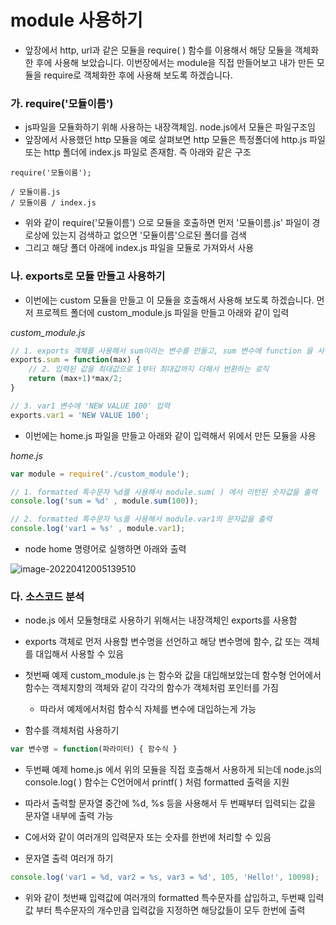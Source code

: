 # module 사용하기

- 앞장에서 http, url과 같은 모듈을 require( ) 함수를 이용해서 해당 모듈을 객체화 한 후에 사용해 보았습니다. 이번장에서는 module을 직접 만들어보고 내가 만든 모듈을 require로 객체화한 후에 사용해 보도록 하겠습니다.





### 가. require('모듈이름')

- js파일을 모듈화하기 위해 사용하는 내장객체임. node.js에서 모듈은 파일구조임
- 앞장에서 사용했던 http 모듈을 예로 살펴보면 http 모듈은 특정폴더에 http.js 파일 또는 http 폴더에 index.js 파일로 존재함. 즉 아래와 같은 구조

```text
require('모듈이름');

/ 모듈이름.js
/ 모듈이름 / index.js
```

- 위와 같이 require('모듈이름') 으로 모듈을 호출하면 먼저 '모듈이름.js' 파일이 경로상에 있는지 검색하고 없으면 '모듈이름'으로된 폴더를 검색
- 그리고 해당 폴더 아래에 index.js 파일을 모듈로 가져와서 사용





### 나. exports로 모듈 만들고 사용하기

- 이번에는 custom 모듈을 만들고 이 모듈을 호출해서 사용해 보도록 하겠습니다. 먼저 프로젝트 폴더에 custom_module.js 파일을 만들고 아래와 같이 입력



*custom_module.js*

```js
// 1. exports 객체를 사용해서 sum이라는 변수를 만들고, sum 변수에 function 을 사용해서 하나의 파라미터를 가진 함수식을 대입
exports.sum = function(max) {
    // 2. 입력된 값을 최대값으로 1부터 최대값까지 더해서 반환하는 로직
    return (max+1)*max/2;
}

// 3. var1 변수에 'NEW VALUE 100' 입력
exports.var1 = 'NEW VALUE 100';
```



- 이번에는 home.js 파일을 만들고 아래와 같이 입력해서 위에서 만든 모듈을 사용



*home.js*

```js
var module = require('./custom_module');

// 1. formatted 특수문자 %d를 사용해서 module.sum( ) 에서 리턴된 숫자값을 출력
console.log('sum = %d' , module.sum(100));

// 2. formatted 특수문자 %s를 사용해서 module.var1의 문자값을 출력
console.log('var1 = %s' , module.var1);
```



- node home 명령어로 실행하면 아래와 출력

![image-20220412005139510](C:\Users\tnals\TIL\node.js\capture\image-20220412005139510.png)





### 다. 소스코드 분석

- node.js 에서 모듈형태로 사용하기 위해서는 내장객체인 exports를 사용함
- exports 객체로 먼저 사용할 변수명을 선언하고 해당 변수명에 함수, 값 또는 객체를 대입해서 사용할 수 있음

- 첫번째 예제 custom_module.js 는 함수와 값을 대입해보았는데 함수형 언어에서 함수는 객체지향의 객체와 같이 각각의 함수가 객체처럼 포인터를 가짐
  -  따라서 예제에서처럼 함수식 자체를 변수에 대입하는게 가능



- 함수를 객체처럼 사용하기

```js
var 변수명 = function(파라미터) { 함수식 }
```

- 두번째 예제 home.js 에서 위의 모듈을 직접 호출해서 사용하게 되는데 node.js의 console.log( ) 함수는 C언어에서 printf( ) 처럼 formatted 출력을 지원
- 따라서 출력할 문자열 중간에 %d, %s 등을 사용해서 두 번째부터 입력되는 값을 문자열 내부에 출력 가능
- C에서와 같이 여러개의 입력문자 또는 숫자를 한번에 처리할 수 있음



- 문자열 출력 여러개 하기

```js
console.log('var1 = %d, var2 = %s, var3 = %d', 105, 'Hello!', 10098);
```

- 위와 같이 첫번째 입력값에 여러개의 formatted 특수문자를 삽입하고, 두번째 입력값 부터 특수문자의 개수만큼 입력값을 지정하면 해당값들이 모두 한번에 출력